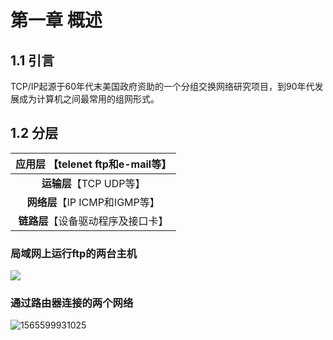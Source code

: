 # 第一章 概述

## 1.1 引言

​	TCP/IP起源于60年代末美国政府资助的一个分组交换网络研究项目，到90年代发展成为计算机之间最常用的组网形式。

## 1.2 分层
|  应用层 【telenet ftp和e-mail等】  |
| :--------------------------------: |
|      **运输层**【TCP UDP等】       |
|   **网络层**【IP ICMP和IGMP等】    |
| **链路层**【设备驱动程序及接口卡】 |

### 局域网上运行ftp的两台主机

![](/home/ben/.config/Typora/typora-user-images/1565599701398.png)

### 通过路由器连接的两个网络

![1565599931025](/home/ben/.config/Typora/typora-user-images/1565599931025.png)

